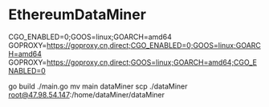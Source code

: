 # EthereumDataMiner


CGO_ENABLED=0;GOOS=linux;GOARCH=amd64
GOPROXY=https://goproxy.cn,direct;CGO_ENABLED=0;GOOS=linux;GOARCH=amd64
GOPROXY=https://goproxy.cn,direct;GOOS=linux;GOARCH=amd64;CGO_ENABLED=0

go build ./main.go
mv main dataMiner
scp ./dataMiner root@47.98.54.147:/home/dataMiner/dataMiner


